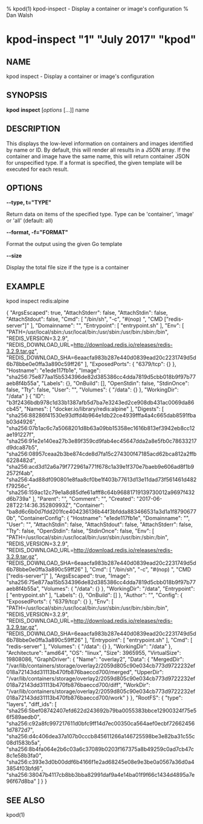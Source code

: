 % kpod(1) kpod-inspect - Display a container or image's configuration
% Dan Walsh
# kpod-inspect "1" "July 2017" "kpod"

## NAME
kpod inspect - Display a container or image's configuration

## SYNOPSIS
**kpod** **inspect** [*options* [...]] name

## DESCRIPTION
This displays the low-level information on containers and images identified by name or ID. By default, this will render all results in a JSON array. If the container and image have the same name, this will return container JSON for unspecified type. If a format is specified, the given template will be executed for each result.

## OPTIONS

**--type, t="TYPE"**

Return data on items of the specified type.  Type can be 'container', 'image' or 'all' (default: all)

**--format, -f="FORMAT"**

Format the output using the given Go template

**--size**

Display the total file size if the type is a container


## EXAMPLE

kpod inspect redis:alpine

{
    "ArgsEscaped": true,
    "AttachStderr": false,
    "AttachStdin": false,
    "AttachStdout": false,
    "Cmd": [
        "/bin/sh",
        "-c",
        "#(nop) ",
        "CMD [\"redis-server\"]"
    ],
    "Domainname": "",
    "Entrypoint": [
        "entrypoint.sh"
    ],
    "Env": [
        "PATH=/usr/local/sbin:/usr/local/bin:/usr/sbin:/usr/bin:/sbin:/bin",
        "REDIS_VERSION=3.2.9",
        "REDIS_DOWNLOAD_URL=http://download.redis.io/releases/redis-3.2.9.tar.gz",
        "REDIS_DOWNLOAD_SHA=6eaacfa983b287e440d0839ead20c2231749d5d6b78bbe0e0ffa3a890c59ff26"
    ],
    "ExposedPorts": {
        "6379/tcp": {}
    },
    "Hostname": "e1ede117fb1e",
    "Image": "sha256:75e877aa15b534396de82d385386cc4dda7819d5cbb018b9f97b77aeb8f4b55a",
    "Labels": {},
    "OnBuild": [],
    "OpenStdin": false,
    "StdinOnce": false,
    "Tty": false,
    "User": "",
    "Volumes": {
        "/data": {}
    },
    "WorkingDir": "/data"
}
{
    "ID": "b3f2436bdb978c1d33b1387afb5d7ba7e3243ed2ce908db431ac0069da86cb45",
    "Names": [
        "docker.io/library/redis:alpine"
    ],
    "Digests": [
        "sha256:88286f41530e93dffd4b964e1db22ce4939fffa4a4c665dab8591fbab03d4926",
        "sha256:07b1ac6c7a5068201d8b63a09bb15358ec1616b813ef3942eb8cc12ae191227f",
        "sha256:91e2e140ea27b3e89f359cd9fab4ec45647dda2a8e5fb0c78633217d9dca87b5",
        "sha256:08957ceaa2b3be874cde8d7fa15c274300f47185acd62bca812a2ffb6228482d",
        "sha256:acd3d12a6a79f772961a771f678c1a39e1f370e7baeb9e606ad8f1b92572f4ab",
        "sha256:4ad88df090801e8faa8cf0be1f403b77613d13e11dad73f561461d482f79256c",
        "sha256:159ac12c79e1a8d85dfe61afff8c64b96881719139730012a9697f432d6b739a"
    ],
    "Parent": "",
    "Comment": "",
    "Created": "2017-06-28T22:14:36.35280993Z",
    "Container": "ba8d6c6b0d7fdd201fce404236136b44f3bfdda883466531a3d1a1f87906770b",
    "ContainerConfig": {
        "Hostname": "e1ede117fb1e",
        "Domainname": "",
        "User": "",
        "AttachStdin": false,
        "AttachStdout": false,
        "AttachStderr": false,
        "Tty": false,
        "OpenStdin": false,
        "StdinOnce": false,
        "Env": [
            "PATH=/usr/local/sbin:/usr/local/bin:/usr/sbin:/usr/bin:/sbin:/bin",
            "REDIS_VERSION=3.2.9",
            "REDIS_DOWNLOAD_URL=http://download.redis.io/releases/redis-3.2.9.tar.gz",
            "REDIS_DOWNLOAD_SHA=6eaacfa983b287e440d0839ead20c2231749d5d6b78bbe0e0ffa3a890c59ff26"
        ],
        "Cmd": [
            "/bin/sh",
            "-c",
            "#(nop) ",
            "CMD [\"redis-server\"]"
        ],
        "ArgsEscaped": true,
        "Image": "sha256:75e877aa15b534396de82d385386cc4dda7819d5cbb018b9f97b77aeb8f4b55a",
        "Volumes": {
            "/data": {}
        },
        "WorkingDir": "/data",
        "Entrypoint": [
            "entrypoint.sh"
        ],
        "Labels": {},
        "OnBuild": []
    },
    "Author": "",
    "Config": {
        "ExposedPorts": {
            "6379/tcp": {}
        },
        "Env": [
            "PATH=/usr/local/sbin:/usr/local/bin:/usr/sbin:/usr/bin:/sbin:/bin",
            "REDIS_VERSION=3.2.9",
            "REDIS_DOWNLOAD_URL=http://download.redis.io/releases/redis-3.2.9.tar.gz",
            "REDIS_DOWNLOAD_SHA=6eaacfa983b287e440d0839ead20c2231749d5d6b78bbe0e0ffa3a890c59ff26"
        ],
        "Entrypoint": [
            "entrypoint.sh"
        ],
        "Cmd": [
            "redis-server"
        ],
        "Volumes": {
            "/data": {}
        },
        "WorkingDir": "/data"
    },
    "Architecture": "amd64",
    "OS": "linux",
    "Size": 3965955,
    "VirtualSize": 19808086,
    "GraphDriver": {
        "Name": "overlay2",
        "Data": {
            "MergedDir": "/var/lib/containers/storage/overlay2/2059d805c90e034cb773d9722232ef018a72143dd31113b470fb876baeccd700/merged",
            "UpperDir": "/var/lib/containers/storage/overlay2/2059d805c90e034cb773d9722232ef018a72143dd31113b470fb876baeccd700/diff",
            "WorkDir": "/var/lib/containers/storage/overlay2/2059d805c90e034cb773d9722232ef018a72143dd31113b470fb876baeccd700/work"
        }
    },
    "RootFS": {
        "type": "layers",
        "diff_ids": [
            "sha256:5bef08742407efd622d243692b79ba0055383bbce12900324f75e56f589aedb0",
            "sha256:c92a8fc997217611d0bfc9ff14d7ec00350ca564aef0ecbf726624561d7872d7",
            "sha256:d4c406dea37a107b0cccb845611266a146725598be3e82ba31c55c08d1583b5a",
            "sha256:8b4fa064e2b6c03a6c37089b0203f167375a8b49259c0ad7cb47c8c1e58b3fa0",
            "sha256:c393e3d0b00ddf6b4166f1e2ad68245e08e9e3be0a0567a36d0a43854f03bfd6",
            "sha256:38047b4117cb8bb3bba82991daf9a4e14ba01f9f66c1434d4895a7e96f67d8ba"
        ]
    }
}


## SEE ALSO
kpod(1)
